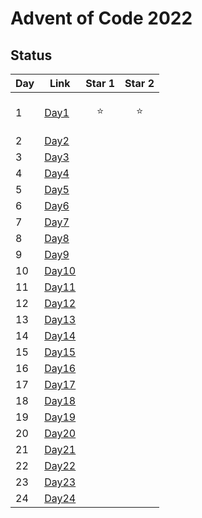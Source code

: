 # Advent of Code 2022

## Status 

| Day | Link                       | Star 1                              | Star 2                              |
| --- | -------------------------- | ----------------------------------- | ----------------------------------- |
| 1   | [Day1](src/Day1/Main.java) | <p style="text-align:center">⭐</p> | <p style="text-align:center">⭐</p> |
| 2   | [Day2]()                   |                                     |                                     |
| 3   | [Day3]()                   |                                     |                                     |
| 4   | [Day4]()                   |                                     |                                     |
| 5   | [Day5]()                   |                                     |                                     |
| 6   | [Day6]()                   |                                     |                                     |
| 7   | [Day7]()                   |                                     |                                     |
| 8   | [Day8]()                   |                                     |                                     |
| 9   | [Day9]()                   |                                     |                                     |
| 10  | [Day10]()                  |                                     |                                     |
| 11  | [Day11]()                  |                                     |                                     |
| 12  | [Day12]()                  |                                     |                                     |
| 13  | [Day13]()                  |                                     |                                     |
| 14  | [Day14]()                  |                                     |                                     |
| 15  | [Day15]()                  |                                     |                                     |
| 16  | [Day16]()                  |                                     |                                     |
| 17  | [Day17]()                  |                                     |                                     |
| 18  | [Day18]()                  |                                     |                                     |
| 19  | [Day19]()                  |                                     |                                     |
| 20  | [Day20]()                  |                                     |                                     |
| 21  | [Day21]()                  |                                     |                                     |
| 22  | [Day22]()                  |                                     |                                     |
| 23  | [Day23]()                  |                                     |                                     |
| 24  | [Day24]()                  |                                     |                                     |
